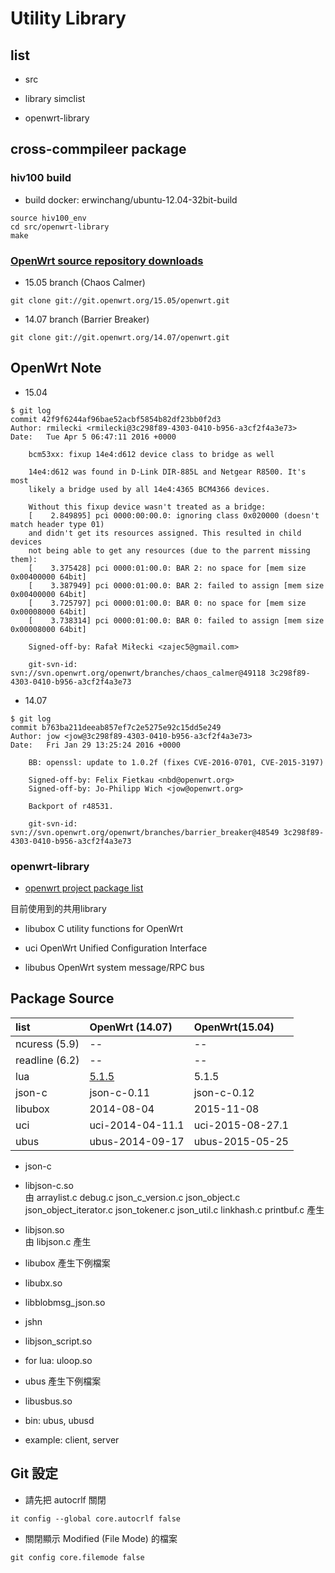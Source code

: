 # Utility Library

## list

- src
 - library
 simclist
 
 - openwrt-library

## cross-commpileer package

### hiv100 build 

- build docker:  erwinchang/ubuntu-12.04-32bit-build

```
source hiv100_env
cd src/openwrt-library
make
```

### [OpenWrt source repository downloads][2]

- 15.05 branch (Chaos Calmer)

```
git clone git://git.openwrt.org/15.05/openwrt.git
```

- 14.07 branch (Barrier Breaker)

```
git clone git://git.openwrt.org/14.07/openwrt.git
```

## OpenWrt  Note

- 15.04

```
$ git log
commit 42f9f6244af96bae52acbf5854b82df23bb0f2d3
Author: rmilecki <rmilecki@3c298f89-4303-0410-b956-a3cf2f4a3e73>
Date:   Tue Apr 5 06:47:11 2016 +0000

    bcm53xx: fixup 14e4:d612 device class to bridge as well
    
    14e4:d612 was found in D-Link DIR-885L and Netgear R8500. It's most
    likely a bridge used by all 14e4:4365 BCM4366 devices.
    
    Without this fixup device wasn't treated as a bridge:
    [    2.849895] pci 0000:00:00.0: ignoring class 0x020000 (doesn't match header type 01)
    and didn't get its resources assigned. This resulted in child devices
    not being able to get any resources (due to the parrent missing them):
    [    3.375428] pci 0000:01:00.0: BAR 2: no space for [mem size 0x00400000 64bit]
    [    3.387949] pci 0000:01:00.0: BAR 2: failed to assign [mem size 0x00400000 64bit]
    [    3.725797] pci 0000:01:00.0: BAR 0: no space for [mem size 0x00008000 64bit]
    [    3.738314] pci 0000:01:00.0: BAR 0: failed to assign [mem size 0x00008000 64bit]
    
    Signed-off-by: Rafał Miłecki <zajec5@gmail.com>
    
    git-svn-id: svn://svn.openwrt.org/openwrt/branches/chaos_calmer@49118 3c298f89-4303-0410-b956-a3cf2f4a3e73
```

- 14.07 

```
$ git log
commit b763ba211deeab857ef7c2e5275e92c15dd5e249
Author: jow <jow@3c298f89-4303-0410-b956-a3cf2f4a3e73>
Date:   Fri Jan 29 13:25:24 2016 +0000

    BB: openssl: update to 1.0.2f (fixes CVE-2016-0701, CVE-2015-3197)
    
    Signed-off-by: Felix Fietkau <nbd@openwrt.org>
    Signed-off-by: Jo-Philipp Wich <jow@openwrt.org>
    
    Backport of r48531.
    
    git-svn-id: svn://svn.openwrt.org/openwrt/branches/barrier_breaker@48549 3c298f89-4303-0410-b956-a3cf2f4a3e73
```

### openwrt-library

- [openwrt project package list ][1]

目前使用到的共用library

- libubox
 C utility functions for OpenWrt

- uci
 OpenWrt Unified Configuration Interface

- libubus
 OpenWrt system message/RPC bus 

## Package Source

list | OpenWrt (14.07) | OpenWrt(15.04) |
:----|:---------------------------|:--------------------------|
ncuress (5.9) | -- | -- |
readline (6.2) | -- | -- |
lua  |  [5.1.5][3] | 5.1.5 |
json-c | json-c-0.11 | json-c-0.12 |
libubox |  2014-08-04 | 2015-11-08 |
uci |  uci-2014-04-11.1 | uci-2015-08-27.1 |
ubus |  ubus-2014-09-17 | ubus-2015-05-25 |

- json-c
 - libjson-c.so   
 由 arraylist.c debug.c json_c_version.c json_object.c json_object_iterator.c json_tokener.c json_util.c linkhash.c printbuf.c 產生

 - libjson.so  
 由 libjson.c 產生

- libubox 產生下例檔案
 - libubx.so
 - libblobmsg_json.so
 - jshn
 - libjson_script.so
 - for lua: uloop.so

- ubus 產生下例檔案
 -  libusbus.so
 - bin: ubus, ubusd
 - example: client, server

## Git 設定

- 請先把 autocrlf 關閉

```
it config --global core.autocrlf false
```

- 關閉顯示 Modified (File Mode) 的檔案

```
git config core.filemode false
```

[1]:http://git.openwrt.org/?a=project_list;pf=project
[2]:https://dev.openwrt.org/wiki/GetSource
[3]:https://www.lua.org/ftp/lua-5.1.5.tar.gz